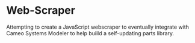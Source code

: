 # Web-Scraper

Attempting to create a JavaScript webscraper to eventually integrate with Cameo Systems Modeler to help buiild a self-updating parts library.
